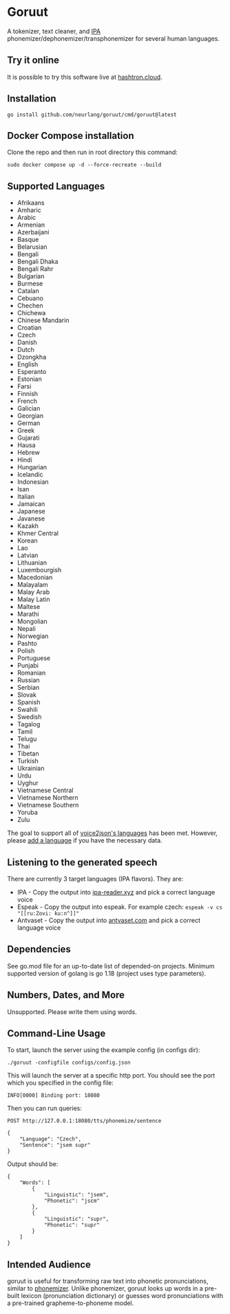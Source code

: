 # Goruut

A tokenizer, text cleaner, and [IPA](https://en.wikipedia.org/wiki/International_Phonetic_Alphabet) phonemizer/dephonemizer/transphonemizer for several human languages.

## Try it online

It is possible to try this software live at [hashtron.cloud](https://hashtron.cloud/).

## Installation

```
go install github.com/neurlang/goruut/cmd/goruut@latest
```

## Docker Compose installation

Clone the repo and then run in root directory this command:

```
sudo docker compose up -d --force-recreate --build
```

## Supported Languages

* Afrikaans
* Amharic
* Arabic
* Armenian
* Azerbaijani
* Basque
* Belarusian
* Bengali
* Bengali Dhaka
* Bengali Rahr
* Bulgarian
* Burmese
* Catalan
* Cebuano
* Chechen
* Chichewa
* Chinese Mandarin
* Croatian
* Czech
* Danish
* Dutch
* Dzongkha
* English
* Esperanto
* Estonian
* Farsi
* Finnish
* French
* Galician
* Georgian
* German
* Greek
* Gujarati
* Hausa
* Hebrew
* Hindi
* Hungarian
* Icelandic
* Indonesian
* Isan
* Italian
* Jamaican
* Japanese
* Javanese
* Kazakh
* Khmer Central
* Korean
* Lao
* Latvian
* Lithuanian
* Luxembourgish
* Macedonian
* Malayalam
* Malay Arab
* Malay Latin
* Maltese
* Marathi
* Mongolian
* Nepali
* Norwegian
* Pashto
* Polish
* Portuguese
* Punjabi
* Romanian
* Russian
* Serbian
* Slovak
* Spanish
* Swahili
* Swedish
* Tagalog
* Tamil
* Telugu
* Thai
* Tibetan
* Turkish
* Ukrainian
* Urdu
* Uyghur
* Vietnamese Central
* Vietnamese Northern
* Vietnamese Southern
* Yoruba
* Zulu

The goal to support all of [voice2json's languages](https://github.com/synesthesiam/voice2json-profiles#supported-languages) has been met.
However, please [add a language](https://github.com/neurlang/goruut/blob/master/dicts/README.md) if you have the necessary data.

## Listening to the generated speech

There are currently 3 target languages (IPA flavors). They are:

* IPA - Copy the output into [ipa-reader.xyz](http://ipa-reader.xyz/) and pick a correct language voice
* Espeak - Copy the output into espeak. For example czech: `espeak -v cs "[[ru:Zovi: ku:n^]]"`
* Antvaset - Copy the output into [antvaset.com](https://www.antvaset.com/ipa-to-speech) and pick a correct language voice

## Dependencies

See go.mod file for an up-to-date list of depended-on projects. Minimum supported version of golang is go 1.18 (project uses type parameters).

## Numbers, Dates, and More

Unsupported. Please write them using words.

## Command-Line Usage

To start, launch the server using the example config (in configs dir):
```
./goruut -configfile configs/config.json
```
This will launch the server at a specific http port. You should see the port which you specified in the config file:
```
INFO[0000] Binding port: 18080
```
Then you can run queries:

`POST http://127.0.0.1:18080/tts/phonemize/sentence`
```
{
	"Language": "Czech",
	"Sentence": "jsem supr"	
}
```
Output should be:
```
{
	"Words": [
		{
			"Linguistic": "jsem",
			"Phonetic": "jsɛm"
		},
		{
			"Linguistic": "supr",
			"Phonetic": "supr"
		}
	]
}
```
## Intended Audience

goruut is useful for transforming raw text into phonetic pronunciations, similar to [phonemizer](https://github.com/bootphon/phonemizer).
Unlike phonemizer, goruut looks up words in a pre-built lexicon (pronunciation dictionary) or guesses word pronunciations with a pre-trained
grapheme-to-phoneme model.



